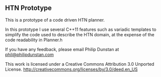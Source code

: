HTN Prototype
-------------
This is a prototype of a code driven HTN planner.

In this prototype I use several C++11 features such as variadic
templates to simplify the code used to describe the HTN domain,
at the expense of the code readability in Planner.h

If you have any feedback, please email Philip Dunstan at
phil@philipdunstan.com

This work is licensed under a Creative Commons Attribution 3.0 Unported License.
 http://creativecommons.org/licenses/by/3.0/deed.en_US


